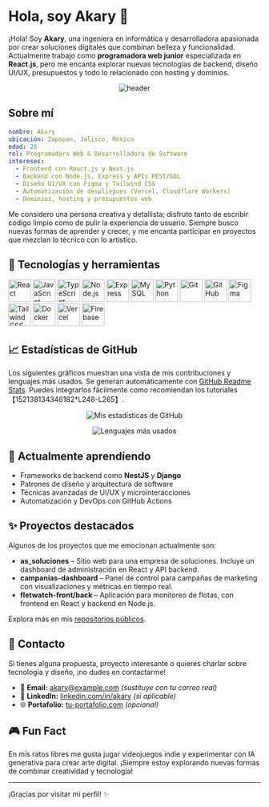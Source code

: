# Hola, soy Akary 👋

¡Hola! Soy **Akary**, una ingeniera en informática y desarrolladora apasionada por crear soluciones digitales que combinan belleza y funcionalidad. Actualmente trabajo como **programadora web junior** especializada en **React.js**, pero me encanta explorar nuevas tecnologías de backend, diseño UI/UX, presupuestos y todo lo relacionado con hosting y dominios.

<p align="center">
  <img src="https://capsule-render.vercel.app/api?text=%C2%A1Bienvenid@%20a%20mi%20GitHub!&animation=fadeIn&type=waving&color=gradient&height=180" alt="header" />
</p>

## Sobre mí

```yaml
nombre: Akary
ubicación: Zapopan, Jalisco, México
edad: 26
rol: Programadora Web & Desarrolladora de Software
intereses:
  - Frontend con React.js y Next.js
  - Backend con Node.js, Express y APIs REST/GQL
  - Diseño UI/UX con Figma y Tailwind CSS
  - Automatización de despliegues (Vercel, Cloudflare Workers)
  - Dominios, hosting y presupuestos web
```

Me considero una persona creativa y detallista; disfruto tanto de escribir código limpio como de pulir la experiencia de usuario. Siempre busco nuevas formas de aprender y crecer, y me encanta participar en proyectos que mezclan lo técnico con lo artístico.

## 🚀 Tecnologías y herramientas

<p align="left">
  <img src="https://cdn.jsdelivr.net/gh/devicons/devicon/icons/react/react-original-wordmark.svg" alt="React" width="45" height="45" />
  <img src="https://cdn.jsdelivr.net/gh/devicons/devicon/icons/javascript/javascript-original.svg" alt="JavaScript" width="45" height="45" />
  <img src="https://cdn.jsdelivr.net/gh/devicons/devicon/icons/typescript/typescript-original.svg" alt="TypeScript" width="45" height="45" />
  <img src="https://cdn.jsdelivr.net/gh/devicons/devicon/icons/nodejs/nodejs-original.svg" alt="Node.js" width="45" height="45" />
  <img src="https://cdn.jsdelivr.net/gh/devicons/devicon/icons/express/express-original.svg" alt="Express" width="45" height="45" />
  <img src="https://cdn.jsdelivr.net/gh/devicons/devicon/icons/mysql/mysql-original.svg" alt="MySQL" width="45" height="45" />
  <img src="https://cdn.jsdelivr.net/gh/devicons/devicon/icons/python/python-original.svg" alt="Python" width="45" height="45" />
  <img src="https://cdn.jsdelivr.net/gh/devicons/devicon/icons/git/git-original.svg" alt="Git" width="45" height="45" />
  <img src="https://cdn.jsdelivr.net/gh/devicons/devicon/icons/github/github-original.svg" alt="GitHub" width="45" height="45" />
  <img src="https://cdn.jsdelivr.net/gh/devicons/devicon/icons/figma/figma-original.svg" alt="Figma" width="45" height="45" />
  <img src="https://cdn.jsdelivr.net/gh/devicons/devicon/icons/tailwindcss/tailwindcss-plain.svg" alt="TailwindCSS" width="45" height="45" />
  <img src="https://cdn.jsdelivr.net/gh/devicons/devicon/icons/docker/docker-original.svg" alt="Docker" width="45" height="45" />
  <img src="https://cdn.jsdelivr.net/gh/devicons/devicon/icons/vercel/vercel-original-wordmark.svg" alt="Vercel" width="45" height="45" />
  <img src="https://cdn.jsdelivr.net/gh/devicons/devicon/icons/firebase/firebase-plain.svg" alt="Firebase" width="45" height="45" />
</p>

## 📈 Estadísticas de GitHub

Los siguientes gráficos muestran una vista de mis contribuciones y lenguajes más usados. Se generan automáticamente con [GitHub Readme Stats](https://github.com/anuraghazra/github-readme-stats). Puedes integrarlos fácilmente como recomiendan los tutoriales【152138134346182†L248-L265】.

<p align="center">
  <img src="https://github-readme-stats.vercel.app/api?username=AkaryL&show_icons=true&theme=radical" alt="Mis estadísticas de GitHub" />
</p>

<p align="center">
  <img src="https://github-readme-stats.vercel.app/api/top-langs/?username=AkaryL&layout=compact&theme=radical" alt="Lenguajes más usados" />
</p>

## 🌱 Actualmente aprendiendo

- Frameworks de backend como **NestJS** y **Django**
- Patrones de diseño y arquitectura de software
- Técnicas avanzadas de UI/UX y microinteracciones
- Automatización y DevOps con GitHub Actions

## ✨ Proyectos destacados

Algunos de los proyectos que me emocionan actualmente son:

- **as_soluciones** – Sitio web para una empresa de soluciones. Incluye un dashboard de administración en React y API backend.
- **campanias-dashboard** – Panel de control para campañas de marketing con visualizaciones y métricas en tiempo real.
- **fletwatch-front/back** – Aplicación para monitoreo de flotas, con frontend en React y backend en Node.js.

Explora más en mis [repositorios públicos](https://github.com/AkaryL?tab=repositories).

## 💬 Contacto

Si tienes alguna propuesta, proyecto interesante o quieres charlar sobre tecnología y diseño, ¡no dudes en contactarme!

- 📧 **Email:** akary@example.com *(sustituye con tu correo real)*
- 💼 **LinkedIn:** [linkedin.com/in/akary](https://linkedin.com/in/akary) *(si aplicable)*
- 🌐 **Portafolio:** [tu-portafolio.com](https://tu-portafolio.com) *(opcional)*

## 🎮 Fun Fact

En mis ratos libres me gusta jugar videojuegos indie y experimentar con IA generativa para crear arte digital. ¡Siempre estoy explorando nuevas formas de combinar creatividad y tecnología!

---

¡Gracias por visitar mi perfil! ✨
